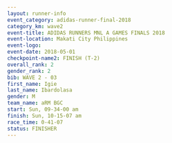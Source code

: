 ```yaml
---
layout: runner-info 
event_category: adidas-runner-final-2018 
category_km: wave2 
event-title: ADIDAS RUNNERS MNL A GAMES FINALS 2018  
event-location: Makati City Philippines 
event-logo: 
event-date: 2018-05-01 
checkpoint-name2: FINISH (T-2) 
overall_rank: 2
gender_rank: 2
bib: WAVE 2 - 03
first_name: Igie
last_name: Ibardolasa
gender: M
team_name: aRM BGC
start: Sun, 09-34-00 am
finish: Sun, 10-15-07 am
race_time: 0-41-07
status: FINISHER
---
```

